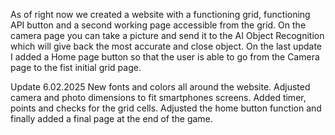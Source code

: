 As of right now we created a website with a functioning grid, functioning API button and a second working page accessible from the grid.
On the camera page you can take a picture and send it to the AI Object Recognition which will give back the most accurate and close object.
On the last update I added a Home page button so that the user is able to go from the Camera page to the fist initial grid page.

Update 6.02.2025
New fonts and colors all around the website. Adjusted camera and photo dimensions to fit smartphones screens. Added timer, points and checks for the grid cells. Adjusted the home button function and finally added a final page at the end of the game.
